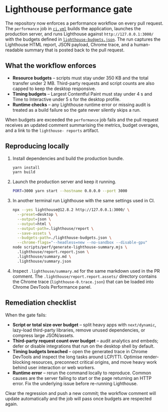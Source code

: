 # Lighthouse performance gate

The repository now enforces a performance workflow on every pull request. The `performance`
job in [`ci.yml`](../.github/workflows/ci.yml) builds the application, launches the
production server, and runs Lighthouse against `http://127.0.0.1:3000/` with the budgets
defined in [`lighthouse-budgets.json`](../lighthouse-budgets.json). The run captures the
Lighthouse HTML report, JSON payload, Chrome trace, and a human-readable summary that is
posted back to the pull request.

## What the workflow enforces

- **Resource budgets** – scripts must stay under 350 KB and the total transfer under 2 MB.
  Third-party requests and script counts are also capped to keep the desktop responsive.
- **Timing budgets** – Largest Contentful Paint must stay under 4 s and Time to Interactive
  under 5 s for the desktop profile.
- **Runtime checks** – any Lighthouse runtime error or missing audit is treated as a build
  failure so the gate never silently skips a run.

When budgets are exceeded the `performance` job fails and the pull request receives an
updated comment summarising the metrics, budget overages, and a link to the `lighthouse-
reports` artifact.

## Reproducing locally

1. Install dependencies and build the production bundle.

   ```bash
   yarn install
   yarn build
   ```

2. Launch the production server and keep it running.

   ```bash
   PORT=3000 yarn start --hostname 0.0.0.0 --port 3000
   ```

3. In another terminal run Lighthouse with the same settings used in CI.

   ```bash
   npx --yes lighthouse@12.8.2 http://127.0.0.1:3000/ \
     --preset=desktop \
     --output=json \
     --output=html \
     --output-path=.lighthouse/report \
     --save-assets \
     --budgets-path=./lighthouse-budgets.json \
     --chrome-flags="--headless=new --no-sandbox --disable-gpu"
   node scripts/perf/generate-lighthouse-summary.mjs \
     .lighthouse/report.report.json \
     .lighthouse/summary.md \
     .lighthouse/summary.json
   ```

4. Inspect `.lighthouse/summary.md` for the same markdown used in the PR comment. The
   `.lighthouse/report.report.assets/` directory contains the Chrome trace
   (`lighthouse-0.trace.json`) that can be loaded into Chrome DevTools Performance panel.

## Remediation checklist

When the gate fails:

- **Script or total size over budget** – split heavy apps with `next/dynamic`, lazy-load
  third-party libraries, remove unused dependencies, or compress large JSON/assets.
- **Third-party request count over budget** – audit analytics and embeds; defer or disable
  integrations that run on the desktop shell by default.
- **Timing budgets breached** – open the generated trace in Chrome DevTools and inspect the
  long tasks around LCP/TTI. Optimise render-blocking resources, preconnect critical
  origins, and move heavy work behind user interaction or web workers.
- **Runtime error** – rerun the command locally to reproduce. Common causes are the server
  failing to start or the page returning an HTTP error. Fix the underlying issue before
  re-running Lighthouse.

Clear the regression and push a new commit; the workflow comment will update automatically
and the job will pass once budgets are respected again.
